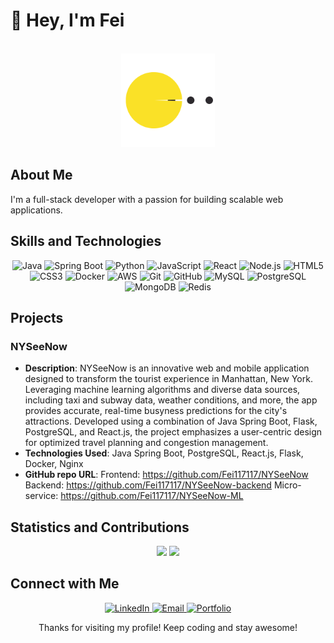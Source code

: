 # 👋 Hey, I'm Fei
<div align="center">
	<br>
	<img src="https://raw.githubusercontent.com/Aniket965/Aniket965/master/pacman.svg?sanitize=true" width="150" height="150">
</div>

## About Me
I'm a full-stack developer with a passion for building scalable web applications.

## Skills and Technologies
<p align="center">
  <img alt="Java" src="https://img.shields.io/badge/-Java-007396?style=flat-square&logo=java&logoColor=white" />
  <img alt="Spring Boot" src="https://img.shields.io/badge/-SpringBoot-6DB33F?style=flat-square&logo=springboot&logoColor=white" />
  <img alt="Python" src="https://img.shields.io/badge/-Python-3776AB?style=flat-square&logo=python&logoColor=white" />
  <img alt="JavaScript" src="https://img.shields.io/badge/-JavaScript-F7DF1E?style=flat-square&logo=javascript&logoColor=black" />
  <img alt="React" src="https://img.shields.io/badge/-React-61DAFB?style=flat-square&logo=react&logoColor=black" />
  <img alt="Node.js" src="https://img.shields.io/badge/-Node.js-339933?style=flat-square&logo=nodedotjs&logoColor=white" />
  <img alt="HTML5" src="https://img.shields.io/badge/-HTML5-E34F26?style=flat-square&logo=html5&logoColor=white" />
  <img alt="CSS3" src="https://img.shields.io/badge/-CSS3-1572B6?style=flat-square&logo=css3&logoColor=white" />
  <img alt="Docker" src="https://img.shields.io/badge/-Docker-2496ED?style=flat-square&logo=docker&logoColor=white" />
  <img alt="AWS" src="https://img.shields.io/badge/-AWS-232F3E?style=flat-square&logo=amazonaws&logoColor=white" />
  <img alt="Git" src="https://img.shields.io/badge/-Git-F05032?style=flat-square&logo=git&logoColor=white" />
  <img alt="GitHub" src="https://img.shields.io/badge/-GitHub-181717?style=flat-square&logo=github&logoColor=white" />
  <img alt="MySQL" src="https://img.shields.io/badge/-MySQL-4479A1?style=flat-square&logo=mysql&logoColor=white" />
  <img alt="PostgreSQL" src="https://img.shields.io/badge/-PostgreSQL-336791?style=flat-square&logo=postgresql&logoColor=white" />
  <img alt="MongoDB" src="https://img.shields.io/badge/-MongoDB-47A248?style=flat-square&logo=mongodb&logoColor=white" />
  <img alt="Redis" src="https://img.shields.io/badge/-Redis-DC382D?style=flat-square&logo=redis&logoColor=white" />
</p>

## Projects

### NYSeeNow
- **Description**: NYSeeNow is an innovative web and mobile application designed to transform the tourist experience in Manhattan, New York. Leveraging machine learning algorithms and diverse data sources, including taxi and subway data, weather conditions, and more, the app provides accurate, real-time busyness predictions for the city's attractions. Developed using a combination of Java Spring Boot, Flask, PostgreSQL, and React.js, the project emphasizes a user-centric design for optimized travel planning and congestion management.
- **Technologies Used**: Java Spring Boot, PostgreSQL, React.js, Flask, Docker, Nginx
- **GitHub repo URL**:
  Frontend: https://github.com/Fei117117/NYSeeNow
  Backend: https://github.com/Fei117117/NYSeeNow-backend
  Micro-service: https://github.com/Fei117117/NYSeeNow-ML


## Statistics and Contributions
<div align="center">
<span>  </span>
<img height="170px" src="https://github-readme-stats.vercel.app/api?username=Fei117117" />
<span>  </span>
<img height="170px" src="https://github-readme-stats.vercel.app/api/top-langs/?username=Fei117117&layout=compact&langs_count=8" />
<span>  </span>
</div>

## Connect with Me
<p align="center">
  <a href="Your LinkedIn URL">
    <img alt="LinkedIn" src="https://img.shields.io/badge/-LinkedIn-0077B5?style=flat-square&logo=linkedin&logoColor=white" />
  </a>
  <a href="mailto:fei.gao1515@gmail.com">
    <img alt="Email" src="https://img.shields.io/badge/-Email-D14836?style=flat-square&logo=gmail&logoColor=white" />
  </a>
  <a href="Your Portfolio URL">
    <img alt="Portfolio" src="https://img.shields.io/badge/-Portfolio-0A0A0A?style=flat-square" />
  </a>
</p>
<p align="center"> Thanks for visiting my profile! Keep coding and stay awesome! </p>
